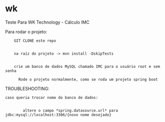 # wk
Teste Para WK Technology - Cálculo IMC

Para rodar o projeto:


		GIT CLONE este repo
    
    
		na raíz do projeto -> mvn install -DskipTests
    
    
		crie um banco de dados MySQL chamado IMC para o usuário root e sem senha
    
          Rode o projeto normalmente, como se roda um projeto spring boot


TROUBLESHOOTING:

	caso queria trocar nome do banco de dados: 
			
			
			altere o campo *spring.datasource.url* para jdbc:mysql://localhost:3306/{novo nome desejado}
